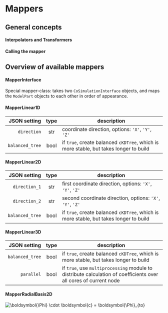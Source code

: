 # Mappers



## General concepts


#### Interpolators and Transformers

#### Calling the mapper


## Overview of available mappers

#### MapperInterface

Special mapper-class: takes two `CoSimulationInterface` objects, 
and maps the `ModelPart` objects to each other in order of appearance. 


#### MapperLinear1D

JSON setting|type|description
------:|:----:|-----------
`direction`|str|coordinate direction, options: `'X'`, `'Y'`, `'Z'`
`balanced_tree`|bool|if `true`, create balanced `cKDTree`, which is more stable, but takes longer to build


#### MapperLinear2D

JSON setting|type|description
------:|:----:|-----------
`direction_1`|str|first coordinate direction, options: `'X'`, `'Y'`, `'Z'`
`direction_2`|str|second coordinate direction, options: `'X'`, `'Y'`, `'Z'`
`balanced_tree`|bool|if `true`, create balanced `cKDTree`, which is more stable, but takes longer to build

#### MapperLinear3D

JSON setting|type|description
------:|:----:|-----------
`balanced_tree`|bool|if `true`, create balanced `cKDTree`, which is more stable, but takes longer to build
`parallel`|bool|if `true`, use `multiprocessing` module to distribute calculation of coefficients over all cores of current node


#### MapperRadialBasis2D

![\boldsymbol{\Phi} \cdot \boldsymbol{c} = \boldsymbol{\Phi}_{to}](https://render.githubusercontent.com/render/math?math=%5Cboldsymbol%7B%5CPhi%7D%20%5Ccdot%20%5Cboldsymbol%7Bc%7D%20%3D%20%5Cboldsymbol%7B%5CPhi%7D_%7Bto%7D)



[//]: # (MarkDown cheat sheet: https://github.com/adam-p/markdown-here/wiki/Markdown-Cheatsheet#tables)

[//]: # (generate LaTeX with https://alexanderrodin.com/github-latex-markdown/)